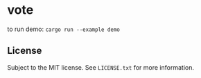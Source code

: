# vote

to run demo: `cargo run --example demo`

## License

Subject to the MIT license. See `LICENSE.txt` for more information.
